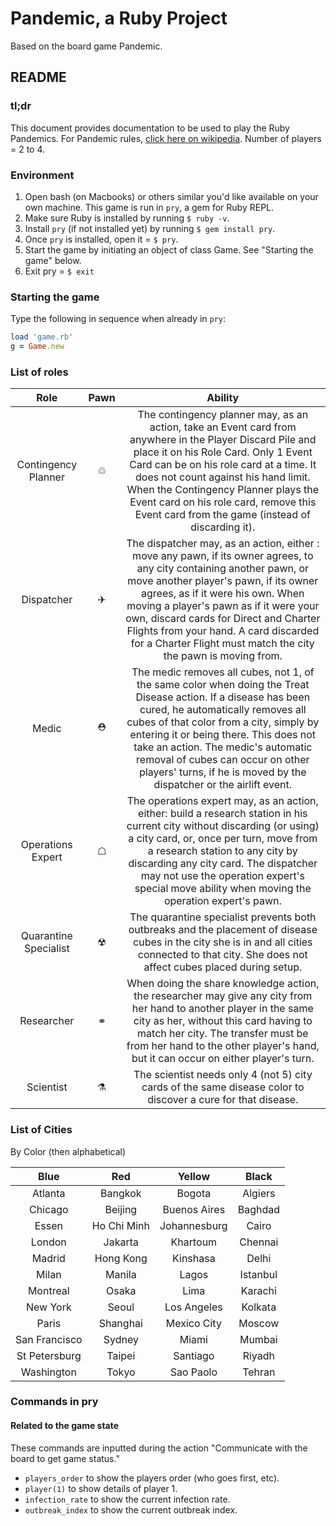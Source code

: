 # Pandemic, a Ruby Project

Based on the board game Pandemic.

## README

### tl;dr

This document provides documentation to be used to play the Ruby Pandemics. For Pandemic rules, [click here on  wikipedia](http://tinyurl.com/hvr9nfr). Number of players = 2 to 4.

### Environment

1. Open bash (on Macbooks) or others similar you'd like available on your own machine. This game is run in `pry`, a gem for Ruby REPL.
2. Make sure Ruby is installed by running `$ ruby -v`.
3. Install `pry` (if not installed yet) by running `$ gem install pry`.
4. Once `pry` is installed, open it = `$ pry`.
5. Start the game by initiating an object of class Game. See "Starting the game" below.
6. Exit pry = `$ exit`

### Starting the game

Type the following in sequence when already in `pry`:

```ruby
load 'game.rb'
g = Game.new
```

### List of roles

| Role | Pawn | Ability |
| :---: | :---: | :---: |
| Contingency Planner | ♲ | The contingency planner may, as an action, take an Event card from anywhere in the Player Discard Pile and place it on his Role Card. Only 1 Event Card can be on his role card at a time. It does not count against his hand limit. When the Contingency Planner plays the Event card on his role card, remove this Event card from the game (instead of discarding it).|
| Dispatcher | ✈ | The dispatcher may, as an action, either : move any pawn, if its owner agrees, to any city containing another pawn, or move another player's pawn, if its owner agrees, as if it were his own. When moving a player's pawn as if it were your own, discard cards for Direct and Charter Flights from your hand. A card discarded for a Charter Flight must match the city the pawn is moving from.|
| Medic | ⛑ | The medic removes all cubes, not 1, of the same color when doing the Treat Disease action. If a disease has been cured, he automatically removes all cubes of that color from a city, simply by entering it or being there. This does not take an action. The medic's automatic removal of cubes can occur on other players' turns, if he is moved by the dispatcher or the airlift event. |
| Operations Expert | ☖ | The operations expert may, as an action, either: build a research station in his current city without discarding (or using) a city card, or, once per turn, move from a research station to any city by discarding any city card. The dispatcher may not use the operation expert's special move ability when moving the operation expert's pawn. |
| Quarantine Specialist | ☢ | The quarantine specialist prevents both outbreaks and the placement of disease cubes in the city she is in and all cities connected to that city. She does not affect cubes placed during setup. |
| Researcher | ⚭ | When doing the share knowledge action, the researcher may give any city from her hand to another player in the same city as her, without this card having to match her city. The transfer must be from her hand to the other player's hand, but it can occur on either player's turn. |
| Scientist | ⚗ | The scientist needs only 4 (not 5) city cards of the same disease color to discover a cure for that disease. |

### List of Cities

By Color (then alphabetical)

| Blue | Red | Yellow | Black |
| :---: | :---: | :---: | :---: |
| Atlanta | Bangkok | Bogota | Algiers |
| Chicago | Beijing | Buenos Aires | Baghdad |
| Essen | Ho Chi Minh | Johannesburg | Cairo |
| London | Jakarta | Khartoum | Chennai |
| Madrid | Hong Kong | Kinshasa | Delhi |
| Milan | Manila | Lagos | Istanbul |
| Montreal | Osaka | Lima | Karachi |
| New York | Seoul | Los Angeles | Kolkata |
| Paris | Shanghai | Mexico City | Moscow |
| San Francisco | Sydney | Miami | Mumbai |
| St Petersburg | Taipei | Santiago | Riyadh |
| Washington | Tokyo | Sao Paolo | Tehran |


### Commands **in pry**

#### Related to the game state

These commands are inputted during the action "Communicate with the board to get game status."

- `players_order` to show the players order (who goes first, etc).
- `player(1)` to show details of player 1.
- `infection_rate` to show the current infection rate.
- `outbreak_index` to show the current outbreak index.
